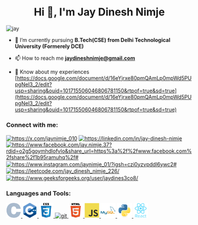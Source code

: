 <h1 align="center">Hi 👋, I'm Jay Dinesh Nimje</h1>
<p align="left"> <img src="https://komarev.com/ghpvc/?username=jay&label=Profile%20views&color=0e75b6&style=flat" alt="jay" /> </p>

- 🔭 I’m currently pursuing **B.Tech(CSE) from Delhi Technological University (Formerely DCE)**

- 📫 How to reach me **jaydineshnimje@gmail.com**

- 📄 Know about my experiences [https://docs.google.com/document/d/16eYjrxe80pmQAmLp0mpWd5PUpgNel3_2/edit?usp=sharing&ouid=101715506046806781150&rtpof=true&sd=true](https://docs.google.com/document/d/16eYjrxe80pmQAmLp0mpWd5PUpgNel3_2/edit?usp=sharing&ouid=101715506046806781150&rtpof=true&sd=true)

<h3 align="left">Connect with me:</h3>
<p align="left">
<a href="https://twitter.com/https://x.com/jaynimje_010" target="blank"><img align="center"  alt="https://x.com/jaynimje_010" height="30" width="40" /></a>
<a href="https://linkedin.com/in/https://linkedin.com/in/jay-dinesh-nimje" target="blank"><img align="center" src="https://raw.githubusercontent.com/rahuldkjain/github-profile-readme-generator/master/src/images/icons/Social/linked-in-alt.svg" alt="https://linkedin.com/in/jay-dinesh-nimje" height="30" width="40" /></a>
<a href="https://fb.com/https://www.facebook.com/jay.nimje.37?rdid=o2g5goymhdlofvlo&share_url=https%3a%2f%2fwww.facebook.com%2fshare%2f1b95ramuhq%2f#" target="blank"><img align="center" src="https://raw.githubusercontent.com/rahuldkjain/github-profile-readme-generator/master/src/images/icons/Social/facebook.svg" alt="https://www.facebook.com/jay.nimje.37?rdid=o2g5goymhdlofvlo&share_url=https%3a%2f%2fwww.facebook.com%2fshare%2f1b95ramuhq%2f#" height="30" width="40" /></a>
<a href="https://instagram.com/https://www.instagram.com/jaynimje_01/?igsh=czi0yzvpddl6ywc2#" target="blank"><img align="center" src="https://raw.githubusercontent.com/rahuldkjain/github-profile-readme-generator/master/src/images/icons/Social/instagram.svg" alt="https://www.instagram.com/jaynimje_01/?igsh=czi0yzvpddl6ywc2#" height="30" width="40" /></a>
<a href="https://www.leetcode.com/https://leetcode.com/jay_dinesh_nimje_226/" target="blank"><img align="center" src="https://raw.githubusercontent.com/rahuldkjain/github-profile-readme-generator/master/src/images/icons/Social/leet-code.svg" alt="https://leetcode.com/jay_dinesh_nimje_226/" height="30" width="40" /></a>
<a href="https://auth.geeksforgeeks.org/user/https://www.geeksforgeeks.org/user/jaydines3co8/" target="blank"><img align="center" src="https://raw.githubusercontent.com/rahuldkjain/github-profile-readme-generator/master/src/images/icons/Social/geeks-for-geeks.svg" alt="https://www.geeksforgeeks.org/user/jaydines3co8/" height="30" width="40" /></a>
</p>

<h3 align="left">Languages and Tools:</h3>
<p align="left"> <a href="https://www.cprogramming.com/" target="_blank" rel="noreferrer"> <img src="https://raw.githubusercontent.com/devicons/devicon/master/icons/c/c-original.svg" alt="c" width="40" height="40"/> </a> <a href="https://www.w3schools.com/cpp/" target="_blank" rel="noreferrer"> <img src="https://raw.githubusercontent.com/devicons/devicon/master/icons/cplusplus/cplusplus-original.svg" alt="cplusplus" width="40" height="40"/> </a> <a href="https://www.w3schools.com/css/" target="_blank" rel="noreferrer"> <img src="https://raw.githubusercontent.com/devicons/devicon/master/icons/css3/css3-original-wordmark.svg" alt="css3" width="40" height="40"/> </a> <a href="https://git-scm.com/" target="_blank" rel="noreferrer"> <img src="https://www.vectorlogo.zone/logos/git-scm/git-scm-icon.svg" alt="git" width="40" height="40"/> </a> <a href="https://www.w3.org/html/" target="_blank" rel="noreferrer"> <img src="https://raw.githubusercontent.com/devicons/devicon/master/icons/html5/html5-original-wordmark.svg" alt="html5" width="40" height="40"/> </a> <a href="https://developer.mozilla.org/en-US/docs/Web/JavaScript" target="_blank" rel="noreferrer"> <img src="https://raw.githubusercontent.com/devicons/devicon/master/icons/javascript/javascript-original.svg" alt="javascript" width="40" height="40"/> </a> <a href="https://www.mysql.com/" target="_blank" rel="noreferrer"> <img src="https://raw.githubusercontent.com/devicons/devicon/master/icons/mysql/mysql-original-wordmark.svg" alt="mysql" width="40" height="40"/> </a> <a href="https://www.python.org" target="_blank" rel="noreferrer"> <img src="https://raw.githubusercontent.com/devicons/devicon/master/icons/python/python-original.svg" alt="python" width="40" height="40"/> </a> <a href="https://reactjs.org/" target="_blank" rel="noreferrer"> <img src="https://raw.githubusercontent.com/devicons/devicon/master/icons/react/react-original-wordmark.svg" alt="react" width="40" height="40"/> </a> </p>
